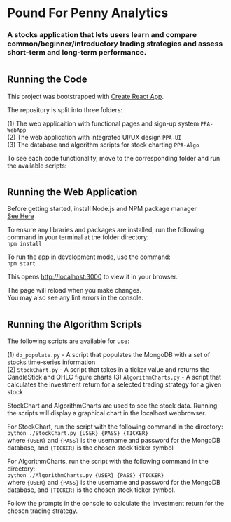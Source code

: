 # Pound For Penny Analytics
### A stocks application that lets users learn and compare common/beginner/introductory trading strategies and assess short-term and long-term performance.

#
## Running the Code
This project was bootstrapped with [Create React App](https://github.com/facebook/create-react-app).

The repository is split into three folders:

(1) The web applicaition with functional pages and sign-up system `PPA-WebApp`\
(2) The web application with integrated UI/UX design `PPA-UI`\
(3) The database and algorithm scripts for stock charting `PPA-Algo`

To see each code functionality, move to the corresponding folder and run the available scripts:
#
## Running the Web Application
Before getting started, install Node.js and NPM package manager\
[See Here](https://docs.npmjs.com/downloading-and-installing-node-js-and-npm)

To ensure any libraries and packages are installed, run the following command in your terminal at the folder directory:\
 `npm install`

 To run the app in development mode, use the command:\
 `npm start`

 This opens [http://localhost:3000](http://localhost:3000) to view it in your browser.

The page will reload when you make changes.\
You may also see any lint errors in the console.
#
## Running the Algorithm Scripts
The following scripts are available for use:

(1) `db_populate.py` - A script that populates the MongoDB with a set of stocks time-series information\
(2) `StockChart.py` - A script that takes in a ticker value and returns the CandleStick and OHLC figure charts
(3) `AlgorithmCharts.py` - A script that calculates the investment return for a selected trading strategy for a given stock

StockChart and AlgorithmCharts are used to see the stock data. Running the scripts will display a graphical chart in the localhost webbrowser.

For StockChart, run the script with the following command in the directory:\
`python ./StockChart.py {USER} {PASS} {TICKER}`\
where `{USER}` and `{PASS}` is the username and password for the MongoDB database, and `{TICKER}` is the chosen stock ticker symbol

For AlgorithmCharts, run the script with the following command in the directory:\
`python ./AlgorithmCharts.py {USER} {PASS} {TICKER}`\
where `{USER}` and `{PASS}` is the username and password for the MongoDB database, and `{TICKER}` is the chosen stock ticker symbol.

Follow the prompts in the console to calculate the investment return for the chosen trading strategy. 
